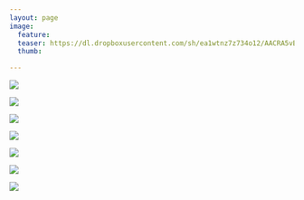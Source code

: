 ```yaml
---
layout: page
image:
  feature:
  teaser: https://dl.dropboxusercontent.com/sh/ea1wtnz7z734o12/AACRA5vB2xDx832jxwT-sw5Ia/luontokuvat/kev%C3%A4t/3/DS50366-245px.jpg
  thumb:

---
```


[![](https://dl.dropboxusercontent.com/sh/ea1wtnz7z734o12/AADBq2UCJrunQU-LLcyEyQgQa/luontokuvat/kev%C3%A4t/3/DS50361-800px.jpg)](https://dl.dropboxusercontent.com/sh/ea1wtnz7z734o12/AAAuQtX-XfPORs5_SDZ6kel5a/luontokuvat/kev%C3%A4t/3/DS50361.jpg)

[![](https://dl.dropboxusercontent.com/sh/ea1wtnz7z734o12/AAClNewSVxaKZVUG11Cz_LZ5a/luontokuvat/kev%C3%A4t/3/DS50364-800px.jpg)](https://dl.dropboxusercontent.com/sh/ea1wtnz7z734o12/AACBJJt9K9a6fJXvUHapXTv0a/luontokuvat/kev%C3%A4t/3/DS50364.jpg)

[![](https://dl.dropboxusercontent.com/sh/ea1wtnz7z734o12/AADAR73XOtBucYwE2qNWPJQQa/luontokuvat/kev%C3%A4t/3/DS50366-800px.jpg)](https://dl.dropboxusercontent.com/sh/ea1wtnz7z734o12/AAAsTBx0AFQZuxukUeZ8Gs--a/luontokuvat/kev%C3%A4t/3/DS50366.jpg)

[![](https://dl.dropboxusercontent.com/sh/ea1wtnz7z734o12/AADrUHpiYmnTp7y-4-dVfx-oa/luontokuvat/kev%C3%A4t/3/DS50367-800px.jpg)](https://dl.dropboxusercontent.com/sh/ea1wtnz7z734o12/AAA4mN0-MW1xpRHzXAXPzRCGa/luontokuvat/kev%C3%A4t/3/DS50367.jpg)

[![](https://dl.dropboxusercontent.com/sh/ea1wtnz7z734o12/AAA0Ze62DAl9DGbA5kHgrBwEa/luontokuvat/kev%C3%A4t/3/DS50369-800px.jpg)](https://dl.dropboxusercontent.com/sh/ea1wtnz7z734o12/AAA2MIv0ORZ3EBd3MCotxi9Ka/luontokuvat/kev%C3%A4t/3/DS50369.jpg)

[![](https://dl.dropboxusercontent.com/sh/ea1wtnz7z734o12/AADYWlRaJVhcM_OSwx9b-bkQa/luontokuvat/kev%C3%A4t/3/DS50375-800px.jpg)](https://dl.dropboxusercontent.com/sh/ea1wtnz7z734o12/AADwhenJp1spizY0SKxUhEpha/luontokuvat/kev%C3%A4t/3/DS50375.jpg)

[![](https://dl.dropboxusercontent.com/sh/ea1wtnz7z734o12/AAA8x_I4K-lL0H7oSOKXxuJEa/luontokuvat/kev%C3%A4t/3/DS50377-800px.jpg)](https://dl.dropboxusercontent.com/sh/ea1wtnz7z734o12/AAAe2SyvM9sxE2jUE0VYU_Jja/luontokuvat/kev%C3%A4t/3/DS50377.jpg)
